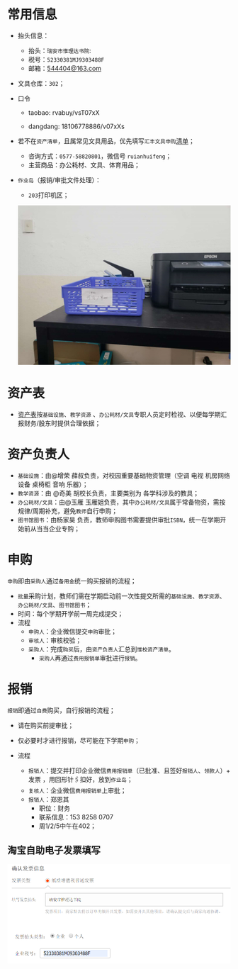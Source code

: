 # 常用信息

- 抬头信息：
  - 抬头：`瑞安市惟理达书院`: 
  - 税号：`52330381MJ9303488F`
  - 邮箱：544404@163.com

- 文具仓库：`302`；

- 口令

  - taobao: rvabuy/vsT07xX

  - dangdang: 18106778886/v07xXs

- 若不在`资产清单`，且属常见文具用品，优先填写`汇丰文具申购`[清单](https://shimo.im/sheet/UFae1MU8GmUXUKeu/3bjMr)；

  - 咨询方式：`0577-58820801`，微信号 `ruianhuifeng`；
  - 主营商品：办公耗材、文具、体育用品；

- `作业岛`（报销/审批文件处理）：

  - `203`打印机区；

  ![1555480928579](media/1555480928579.png)

  




# 资产表

- [资产表](https://docs.qq.com/sheet/DWGNUdFJId0ZxSG9K?tab=BB08J2)按`基础设施`、`教学资源` 、`办公耗材/文具`专职人员定时检视、以便每学期汇报财务/股东时提供合理依据；



# 资产负责人

  - `基础设施`：由@增荣 薛叔负责，对校园重要基础物资管理（空调 电视 机房网络设备 桌椅柜 音响 乐器）；
  - `教学资源`：由 @奇美 胡校长负责，主要类别为 各学科涉及的教具； 
  - `办公耗材/文具`：由@玉雁 玉雁姐负责，其中`办公耗材/文具`属于常备物资，需按规律/周期补充，避免`教师`自行申购；
  - `图书馆图书`：由杨家昊 负责，教师申购图书需要提供审批`ISBN`，统一在学期开始前从当当企业专购；



# 申购

`申购`即由`采购人`通过`备用金`统一购买报销的流程；

- `批量`采购计划，教师们需在学期启动前一次性提交所需的`基础设施`、`教学资源`、`办公耗材/文具`、`图书馆图书`；
- 时间：每个学期开学前一周完成提交；
- 流程
  - `申购人`：企业微信提交`申购`审批；
  - `审核人`：审核校验；
  - `采购人`：完成`购买`后，由`资产负责人`汇总到`惟校资产清单`。
    - `采购人`再通过`费用报销单`审批进行`报销`。



# 报销

`报销`即通过`自费`购买，自行报销的流程；

- 请在购买前提审批；
- 仅必要时才进行报销，尽可能在下学期`申购`；

- 流程
  - `报销人`：提交并打印企业微信`费用报销单`（已批准、且签好`报销人`、`领款人`）+ 发票 ，用回形针🖇扣好，放到`作业岛`；
  - `复核人`：企业微信`费用报销单`上审批；
  - `报销人`：郑恩其
    - 职位：财务
    - 联系信息：153 8258 0707
    - 周1/2/5中午在402；



## 淘宝自助电子发票填写

![1555298968972](media/1555298968972.png)



